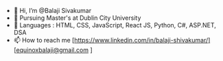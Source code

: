 - 👋 Hi, I’m @Balaji Sivakumar
- 👀 Pursuing Master's at Dublin City University
- 🌱 Languages : HTML, CSS, JavaScript, React JS, Python, C#, ASP.NET, DSA
- 📫 How to reach me [https://www.linkedin.com/in/balaji-shivakumar/] [equinoxbalaji@gmail.com ]

<!---
BalajiShivakumar/BalajiShivakumar is a ✨ special ✨ repository because its `README.md` (this file) appears on your GitHub profile.
You can click the Preview link to take a look at your changes.
--->

